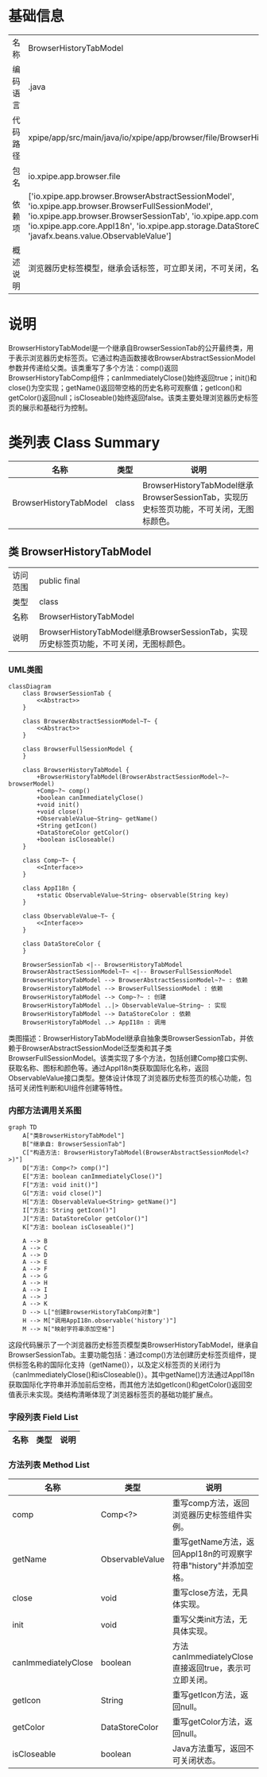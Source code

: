 # 基础信息

|      |      |
|------|------|
| 名称 | BrowserHistoryTabModel |
| 编码语言 | .java |
| 代码路径 | xpipe/app/src/main/java/io/xpipe/app/browser/file/BrowserHistoryTabModel.java |
| 包名 | io.xpipe.app.browser.file |
| 依赖项 | ['io.xpipe.app.browser.BrowserAbstractSessionModel', 'io.xpipe.app.browser.BrowserFullSessionModel', 'io.xpipe.app.browser.BrowserSessionTab', 'io.xpipe.app.comp.Comp', 'io.xpipe.app.core.AppI18n', 'io.xpipe.app.storage.DataStoreColor', 'javafx.beans.value.ObservableValue'] |
| 概述说明 | 浏览器历史标签模型，继承会话标签，可立即关闭，不可关闭，名称显示历史。 |

# 说明

BrowserHistoryTabModel是一个继承自BrowserSessionTab的公开最终类，用于表示浏览器历史标签页。它通过构造函数接收BrowserAbstractSessionModel参数并传递给父类。该类重写了多个方法：comp()返回BrowserHistoryTabComp组件；canImmediatelyClose()始终返回true；init()和close()为空实现；getName()返回带空格的历史名称可观察值；getIcon()和getColor()返回null；isCloseable()始终返回false。该类主要处理浏览器历史标签页的展示和基础行为控制。

# 类列表 Class Summary

| 名称   | 类型  | 说明 |
|-------|------|-------------|
| BrowserHistoryTabModel | class | BrowserHistoryTabModel继承BrowserSessionTab，实现历史标签页功能，不可关闭，无图标颜色。 |



## 类 BrowserHistoryTabModel

|      |      |
|------|------|
| 访问范围 | public final |
| 类型 | class |
| 名称 | BrowserHistoryTabModel |
| 说明 | BrowserHistoryTabModel继承BrowserSessionTab，实现历史标签页功能，不可关闭，无图标颜色。 |


### UML类图

```mermaid
classDiagram
    class BrowserSessionTab {
        <<Abstract>>
    }
    
    class BrowserAbstractSessionModel~T~ {
        <<Abstract>>
    }
    
    class BrowserFullSessionModel {
    }
    
    class BrowserHistoryTabModel {
        +BrowserHistoryTabModel(BrowserAbstractSessionModel~?~ browserModel)
        +Comp~?~ comp()
        +boolean canImmediatelyClose()
        +void init()
        +void close()
        +ObservableValue~String~ getName()
        +String getIcon()
        +DataStoreColor getColor()
        +boolean isCloseable()
    }
    
    class Comp~T~ {
        <<Interface>>
    }
    
    class AppI18n {
        +static ObservableValue~String~ observable(String key)
    }
    
    class ObservableValue~T~ {
        <<Interface>>
    }
    
    class DataStoreColor {
    }
    
    BrowserSessionTab <|-- BrowserHistoryTabModel
    BrowserAbstractSessionModel~T~ <|-- BrowserFullSessionModel
    BrowserHistoryTabModel --> BrowserAbstractSessionModel~?~ : 依赖
    BrowserHistoryTabModel --> BrowserFullSessionModel : 依赖
    BrowserHistoryTabModel --> Comp~?~ : 创建
    BrowserHistoryTabModel ..|> ObservableValue~String~ : 实现
    BrowserHistoryTabModel --> DataStoreColor : 依赖
    BrowserHistoryTabModel ..> AppI18n : 调用
```

类图描述：BrowserHistoryTabModel继承自抽象类BrowserSessionTab，并依赖于BrowserAbstractSessionModel泛型类和其子类BrowserFullSessionModel。该类实现了多个方法，包括创建Comp接口实例、获取名称、图标和颜色等。通过AppI18n类获取国际化名称，返回ObservableValue接口类型。整体设计体现了浏览器历史标签页的核心功能，包括可关闭性判断和UI组件创建等特性。


### 内部方法调用关系图

```mermaid
graph TD
    A["类BrowserHistoryTabModel"]
    B["继承自: BrowserSessionTab"]
    C["构造方法: BrowserHistoryTabModel(BrowserAbstractSessionModel<?>)"]
    D["方法: Comp<?> comp()"]
    E["方法: boolean canImmediatelyClose()"]
    F["方法: void init()"]
    G["方法: void close()"]
    H["方法: ObservableValue<String> getName()"]
    I["方法: String getIcon()"]
    J["方法: DataStoreColor getColor()"]
    K["方法: boolean isCloseable()"]

    A --> B
    A --> C
    A --> D
    A --> E
    A --> F
    A --> G
    A --> H
    A --> I
    A --> J
    A --> K
    D --> L["创建BrowserHistoryTabComp对象"]
    H --> M["调用AppI18n.observable('history')"]
    M --> N["映射字符串添加空格"]
```

这段代码展示了一个浏览器历史标签页模型类BrowserHistoryTabModel，继承自BrowserSessionTab。主要功能包括：通过comp()方法创建历史标签页组件，提供标签名称的国际化支持（getName()），以及定义标签页的关闭行为（canImmediatelyClose()和isCloseable()）。其中getName()方法通过AppI18n获取国际化字符串并添加前后空格，而其他方法如getIcon()和getColor()返回空值表示未实现。类结构清晰体现了浏览器标签页的基础功能扩展点。

### 字段列表 Field List

| 名称  | 类型  | 说明 |
|-------|-------|------|

### 方法列表 Method List

| 名称  | 类型  | 说明 |
|-------|-------|------|
| comp | Comp<?> | 重写comp方法，返回浏览器历史标签组件实例。 |
| getName | ObservableValue<String> | 重写getName方法，返回AppI18n的可观察字符串"history"并添加空格。 |
| close | void | 重写close方法，无具体实现。 |
| init | void | 重写父类init方法，无具体实现。 |
| canImmediatelyClose | boolean | 方法canImmediatelyClose直接返回true，表示可立即关闭。 |
| getIcon | String | 重写getIcon方法，返回null。 |
| getColor | DataStoreColor | 重写getColor方法，返回null。 |
| isCloseable | boolean | Java方法重写，返回不可关闭状态。 |




